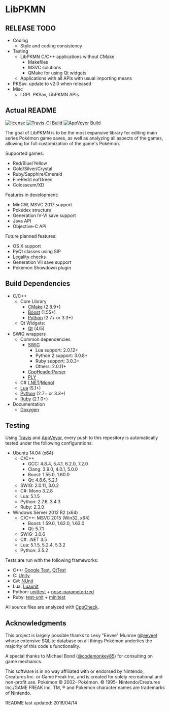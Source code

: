 LibPKMN
===============================================

RELEASE TODO
-------------------------------------

* Coding
  * Style and coding consistency
* Testing
  * LibPKMN C/C++ applications without CMake
    * Makefiles
    * MSVC solutions
    * QMake for using Qt widgets
  * Applications with all APIs with usual importing means
* PKSav: update to v2.0 when released
* Misc
  * LGPL PKSav, LibPKMN APIs

Actual README
-------------------------------------

[![license](https://img.shields.io/badge/license-MIT-blue.svg)](https://github.com/ncorgan/libpkmn/blob/master/LICENSE.txt)
[![Travis-CI Build](https://travis-ci.org/ncorgan/libpkmn.svg)](https://travis-ci.org/ncorgan/libpkmn)
[![AppVeyor Build](https://ci.appveyor.com/api/projects/status/github/ncorgan/libpkmn)](https://ci.appveyor.com/project/ncorgan/libpkmn)

The goal of LibPKMN is to be the most expansive library for editing main series Pokémon game saves, as well
as analyzing all aspects of the games, allowing for full customization of the game's Pokémon.

Supported games:
 * Red/Blue/Yellow
 * Gold/Silver/Crystal
 * Ruby/Sapphire/Emerald
 * FireRed/LeafGreen
 * Colosseum/XD

Features in development:
 * MinGW, MSVC 2017 support
 * Pokédex structure
 * Generation IV-VI save support
 * Java API
 * Objective-C API

Future planned features:
 * OS X support
 * PyQt classes using SIP
 * Legality checks
 * Generation VII save support
 * Pokémon Showdown plugin

Build Dependencies
-------------------------------------

* C/C++
  * Core Library
    * [CMake](https://www.cmake.org) (2.8.9+)
    * [Boost](https://www.boost.org) (1.55+)
    * [Python](https://www.python.org) (2.7+ or 3.3+)
  * Qt Widgets:
    * [Qt](https://www.qt.io) (4/5)
* SWIG wrappers
  * Common dependencies
    * [SWIG](http://swig.org/)
      * Lua support: 2.0.12+
      * Python 2 support: 3.0.8+
      * Ruby support: 3.0.3+
      * Others: 2.0.11+
    * [CppHeaderParser](https://pypi.python.org/pypi/CppHeaderParser/)
    * [PLY](https://pypi.python.org/pypi/ply)
  * C# ([.NET](https://www.microsoft.com/net)/[Mono](http://www.mono-project.com/))
  * [Lua](https://www.lua.org) (5.1+)
  * [Python](https://www.python.org) (2.7+ or 3.3+)
  * [Ruby](https://www.ruby-lang.org) (2.1.0+)
* Documentation
  * [Doxygen](https://www.stack.nl/~dimitri/doxygen/)

Testing
-------------------------------------

Using [Travis](https://travis-ci.org/ncorgan/libpkmn) and
[AppVeyor](https://ci.appveyor.com/project/ncorgan/libpkmn), every push to this
repository is automatically tested under the following configurations:

 * Ubuntu 14.04 (x64)
   * C/C++
     * GCC: 4.8.4, 5.4.1, 6.2.0, 7.2.0
     * Clang: 3.9.0, 4.0.1, 5.0.0
     * Boost: 1.55.0, 1.60.0
     * Qt: 4.8.6, 5.2.1
   * SWIG: 2.0.11, 3.0.2
   * C#: Mono 3.2.8
   * Lua: 5.1.5
   * Python: 2.7.6, 3.4.3
   * Ruby: 2.3.0
 * Windows Server 2012 R2 (x64)
   * C/C++: MSVC 2015 (Win32, x64)
     * Boost: 1.59.0, 1.62.0, 1.63.0
     * Qt: 5.7.1
   * SWIG: 3.0.6
   * C#: .NET 3.5
   * Lua: 5.1.5, 5.2.4, 5.3.2
   * Python: 3.5.2

Tests are run with the following frameworks:
 * C++: [Google Test](https://github.com/google/googletest), [QtTest](http://doc.qt.io/qt-5/qttest-index.html)
 * C: [Unity](https://github.com/ThrowTheSwitch/Unity)
 * C#: [NUnit](https://www.nunit.org/)
 * Lua: [Luaunit](https://github.com/bluebird75/luaunit)
 * Python: [unittest](https://docs.python.org/3/library/unittest.html) + [nose-parameterized](https://pypi.python.org/pypi/nose-parameterized/)
 * Ruby: [test-unit](https://github.com/test-unit/test-unit) + [minitest](https://github.com/seattlerb/minitest)

All source files are analyzed with [CppCheck](http://cppcheck.sourceforge.net/).

Acknowledgments
-------------------------------------

This project is largely possible thanks to Lexy "Eevee" Munroe ([@eevee](https://github.com/eevee)) whose extensive SQLite database on all things Pokémon underlies the majority of this code's functionality.

A special thanks to Michael Bond ([@codemonkey85](https://github.com/codemonkey85)) for consulting on game mechanics.

This software is in no way affiliated with or endorsed by Nintendo, Creatures Inc. or Game Freak Inc, and is created for solely recreational and non-profit use. Pokémon © 2002- Pokémon. © 1995- Nintendo/Creatures Inc./GAME FREAK inc. TM, ® and Pokémon character names are trademarks of Nintendo.

README last updated: 2018/04/14
